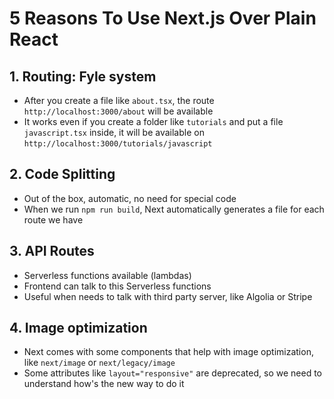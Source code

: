 # 5 Reasons To Use Next.js Over Plain React

## 1. Routing: Fyle system

- After you create a file like `about.tsx`, the route `http://localhost:3000/about` will be available
- It works even if you create a folder like `tutorials` and put a file `javascript.tsx` inside, it will be available on `http://localhost:3000/tutorials/javascript`

## 2. Code Splitting

- Out of the box, automatic, no need for special code
- When we run `npm run build`, Next automatically generates a file for each route we have

## 3. API Routes

- Serverless functions available (lambdas)
- Frontend can talk to this Serverless functions
- Useful when needs to talk with third party server, like Algolia or Stripe

## 4. Image optimization

- Next comes with some components that help with image optimization, like `next/image` or `next/legacy/image`
- Some attributes like `layout="responsive"` are deprecated, so we need to understand how's the new way to do it
